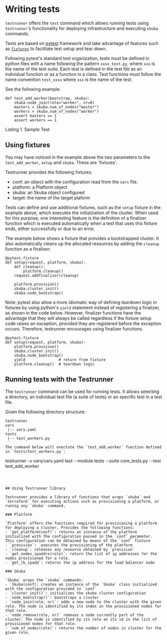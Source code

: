 # Writing tests

`testrunner` offers the `test` command which allows running tests using `testrunner`'s functionality for deploying infrastructure and executing `skuba` commands.

Tests are based on [pytest](https://docs.pytest.org) framework and take advantage of features such as [`fixtures`](https://docs.pytest.org/en/latest/fixture.html) to facilitate test setup and tear down.

Following pytest's standard test organization, tests must be defined in python files with a name following the pattern `xxxx_test.py`, where `xxx` is the name of the test suite. Each test is defined in the test file as an individual function or as a function in a class. Test functions must follow the name convention `test_xxxx` where `xxx` is the name of the test.

See the following example:

```
def test_add_worker(bootstrap, skuba):
    skuba.node_join(role="worker", nr=0)
    masters = skuba.num_of_nodes("master")
    workers = skuba.num_of_nodes("worker")
    assert masters == 1
    assert workers == 1
```
Listing 1. Sample Test

## Using fixtures

You may have noticed in the example above the two parameters to the `test_add_worker`, `setup` and `skuba`. These are `fixtures'.

Testrunner provides the following fixtures:
- conf: an object with the configuration read from the `vars` file.
- platform: a Platform object
- skuba: an Skuba object configured
- target: the name of the target plaform

Tests can define and use additional fixtures, such as the `setup` fixture in the example above, which executes the initialziation of the cluster. When used for this purpose, one interesting feature is the definition of a finalizer function which is executed automatically when a test that uses this fixture ends, either successfully or due to an error.

The example below shows a fixture that provides a bootstrapped cluster. It also automatically cleans up the allocated resources by adding the `cleanup` function as a finalizer:

```
@pytest.fixture
def setup(request, platform, skuba):
    def cleanup():
        platform.cleanup()
    request.addfinalizer(cleanup)

    platform.provision()
    skuba.cluster_init()
    skuba.node_bootstrap()
```

Note: pytest also allow a more idiomatic way of defining teardown logic in fixtures by using python's `yield` statement instead of registering a finalizer, as shown in the code below. However, finalizer functions have the advantage that they will always be called regardless if the fixture setup code raises an exception, provided they are registered before the exception occurs. Therefore, testrunner encourages using finalizer functions.

```
@pytest.fixture
def setup(request, platform, skuba):
    platform.provision()
    skuba.cluster_init()
    skuba.node_bootstrap()
    yield               # return from fixture
    platform.cleanup()  # teardown logic
```

## Running tests with the Testrunner

The `testrunner` command can be used for running tests. It allows selecting a directory, an individual test file (a suite of tests) or an specific test in a test file.

Given the following directory structure:
```
testrunner
vars
 |-- vars.yaml
tests
 |-- test_workers.py

The command below will exectute the `test_add_worker` function defined in `tests/test_workers.py`:

```
testrunner -v vars/vars.yaml test --module tests --suite core_tests.py --test test_add_worker
```



## Using Testrunner library

Testrunner provides a library of functions that wraps `skuba` and `terraform` for executing actions such as provisioning a platform, or runnig any `skuba` command,

### Platform

`Platform` offers the functions required for provisioning a platform for deploying a cluster. Provides the following functions:
- `get_platform(conf)`: returns an instance of the platform initialized with the configuration passed in the `conf` parameter. This configuration can be obtained by means of the `conf` fixture
- `provision`:  executes the provisioning of the platform
- `cleanup`: releases any resource obtained by `provision`
- `get_nodes_ipaddrs(role)`: return the list of ip addresses for the nodes provisioned for a role.
- `get_lb_ipadd`: returns the ip address for the load balancer node

### Skuba

`Skuba` wraps the `skuba` commands:
- `Skuba(conf): creates an instance of the `Skuba` class initialized with the configuration provided in `conf`
- `cluster_init()`: initializes the skuba cluster configuration
- `node_bootstrap()`: bootstraps a cluster
- `node_join(role, nr)`: adds a new node to the cluster with the given role. The node is identified by its index in the provisioned nodes for that role.
- `node_remove(role, nr)` removes a node currently part of the cluster. The node is identified by its role an its id in the list of provisioned nodes for that role.
- `num_of_nodes(role)`: returns the number of nodes in cluster for the given role.
